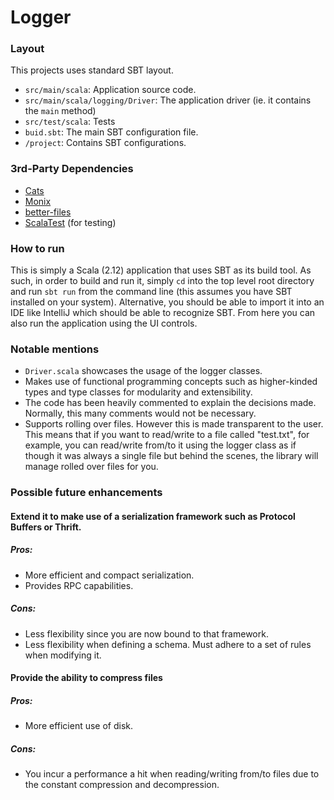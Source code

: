 # Logger

### Layout

This projects uses standard SBT layout.

- `src/main/scala`: Application source code.
- `src/main/scala/logging/Driver`: The application driver (ie. it contains the `main` method)
- `src/test/scala`: Tests
- `buid.sbt`: The main SBT configuration file.
- `/project`: Contains SBT configurations.

### 3rd-Party Dependencies

- [Cats](https://typelevel.org/cats/)
- [Monix](https://monix.io/)
- [better-files](https://github.com/pathikrit/better-files)
- [ScalaTest](http://www.scalatest.org/) (for testing)

### How to run

This is simply a Scala (2.12) application that uses SBT as its build tool. As such, in order to build and run it, simply 
`cd` into the top level root directory and run `sbt run` from the command line (this assumes you have SBT installed on 
your system). Alternative, you should be able to import it into an IDE like IntelliJ which should be able to recognize 
SBT. From here you can also run the application using the UI controls.

### Notable mentions

- `Driver.scala` showcases the usage of the logger classes.
- Makes use of functional programming concepts such as higher-kinded types and type classes for modularity and 
extensibility.
- The code has been heavily commented to explain the decisions made. Normally, this many comments would not be 
necessary.
- Supports rolling over files. However this is made transparent to the user. This means that if you want to read/write 
to a file called "test.txt", for example, you can read/write from/to it using the logger class as if though it was 
always a single file but behind the scenes, the library will manage rolled over files for you.

### Possible future enhancements

#### Extend it to make use of a serialization framework such as Protocol Buffers or Thrift.

##### Pros:

- More efficient and compact serialization.
- Provides RPC capabilities.

##### Cons:

- Less flexibility since you are now bound to that framework.
- Less flexibility when defining a schema. Must adhere to a set of rules when modifying it.

#### Provide the ability to compress files

##### Pros:

- More efficient use of disk.

##### Cons:

- You incur a performance a hit when reading/writing from/to files due to the constant compression and decompression.